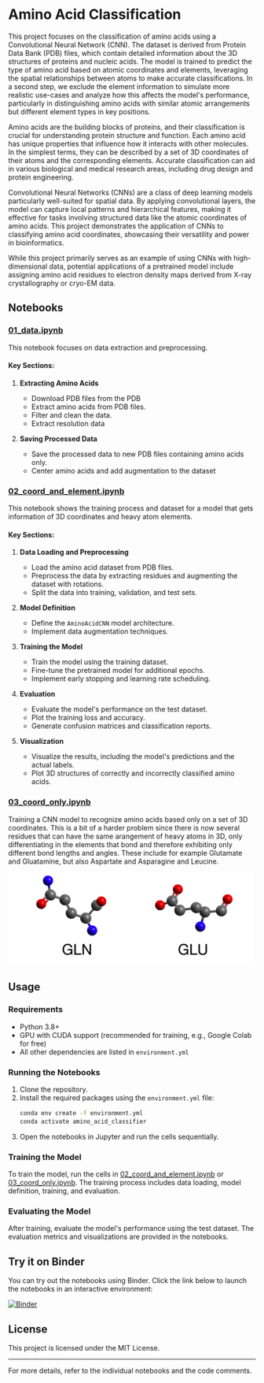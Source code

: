 # Amino Acid Classification

This project focuses on the classification of amino acids using a Convolutional Neural Network (CNN). The dataset is derived from Protein Data Bank (PDB) files, which contain detailed information about the 3D structures of proteins and nucleic acids. The model is trained to predict the type of amino acid based on atomic coordinates and elements, leveraging the spatial relationships between atoms to make accurate classifications. In a second step, we exclude the element information to simulate more realistic use-cases and analyze how this affects the model's performance, particularly in distinguishing amino acids with similar atomic arrangements but different element types in key positions.

Amino acids are the building blocks of proteins, and their classification is crucial for understanding protein structure and function. Each amino acid has unique properties that influence how it interacts with other molecules. In the simplest terms, they can be described by a set of 3D coordinates of their atoms and the corresponding elements. Accurate classification can aid in various biological and medical research areas, including drug design and protein engineering.

Convolutional Neural Networks (CNNs) are a class of deep learning models particularly well-suited for spatial data. By applying convolutional layers, the model can capture local patterns and hierarchical features, making it effective for tasks involving structured data like the atomic coordinates of amino acids. This project demonstrates the application of CNNs to classifying amino acid coordinates, showcasing their versatility and power in bioinformatics.

While this project primarily serves as an example of using CNNs with high-dimensional data, potential applications of a pretrained model include assigning amino acid residues to electron density maps derived from X-ray crystallography or cryo-EM data. 

## Notebooks

### [01_data.ipynb](01_data.ipynb)

This notebook focuses on data extraction and preprocessing.

#### Key Sections:

1. **Extracting Amino Acids**
    - Download PDB files from the PDB
    - Extract amino acids from PDB files.
    - Filter and clean the data.
    - Extract resolution data

2. **Saving Processed Data**
    - Save the processed data to new PDB files containing amino acids only.
    - Center amino acids and add augmentation to the dataset

### [02_coord_and_element.ipynb](02_coord_and_element.ipynb)

This notebook shows the training process and dataset for a model that gets information of 3D coordinates and heavy atom elements.

#### Key Sections:

1. **Data Loading and Preprocessing**
    - Load the amino acid dataset from PDB files.
    - Preprocess the data by extracting residues and augmenting the dataset with rotations.
    - Split the data into training, validation, and test sets.

2. **Model Definition**
    - Define the `AminoAcidCNN` model architecture.
    - Implement data augmentation techniques.

3. **Training the Model**
    - Train the model using the training dataset.
    - Fine-tune the pretrained model for additional epochs.
    - Implement early stopping and learning rate scheduling.

4. **Evaluation**
    - Evaluate the model's performance on the test dataset.
    - Plot the training loss and accuracy.
    - Generate confusion matrices and classification reports.

5. **Visualization**
    - Visualize the results, including the model's predictions and the actual labels.
    - Plot 3D structures of correctly and incorrectly classified amino acids.

### [03_coord_only.ipynb](03_coord_only.ipynb)

Training a CNN model to recognize amino acids based only on a set of 3D coordinates. This is a bit of a harder problem since there is now several residues that can have the same arangement of heavy atoms in 3D, only differentiating in the elements that bond and therefore exhibiting only different bond lengths and angles. These include for example Glutamate and Gluatamine, but also Aspartate and Asparagine and Leucine.

<img src="figures/GLNvsGLU.png" alt="Description" width="500"/>

## Usage

### Requirements

- Python 3.8+
- GPU with CUDA support (recommended for training, e.g., Google Colab for free)
- All other dependencies are listed in `environment.yml`

### Running the Notebooks

1. Clone the repository.
2. Install the required packages using the `environment.yml` file:
    ```bash
    conda env create -f environment.yml
    conda activate amino_acid_classifier
    ```
3. Open the notebooks in Jupyter and run the cells sequentially.

### Training the Model

To train the model, run the cells in [02_coord_and_element.ipynb](02_coord_and_element.ipynb) or [03_coord_only.ipynb](03_coord_only.ipynb). The training process includes data loading, model definition, training, and evaluation.

### Evaluating the Model

After training, evaluate the model's performance using the test dataset. The evaluation metrics and visualizations are provided in the notebooks.

## Try it on Binder

You can try out the notebooks using Binder. Click the link below to launch the notebooks in an interactive environment:

[![Binder](https://mybinder.org/badge_logo.svg)](https://mybinder.org/v2/gh/tobias/AminoAcidClassifier/HEAD)

## License

This project is licensed under the MIT License.

---

For more details, refer to the individual notebooks and the code comments.

